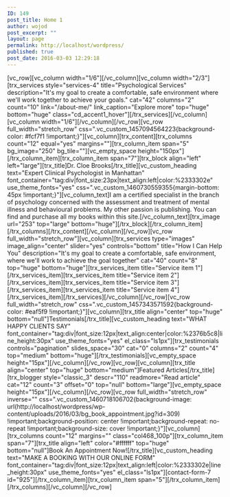 ```yaml
---
ID: 149
post_title: Home 1
author: wojod
post_excerpt: ""
layout: page
permalink: http://localhost/wordpress/
published: true
post_date: 2016-03-03 12:29:18
---
```

<p>[vc_row][vc_column width="1/6"][/vc_column][vc_column width="2/3"][trx_services style="services-4" title="Psychological Services" description="It's my goal to create a comfortable, safe environment where we'll work together to achieve your goals." cat="42" columns="2" count="10" link="/about-me/" link_caption="Explore more" top="huge" bottom="huge" class="cd_accent1_hover"][/trx_services][/vc_column][vc_column width="1/6"][/vc_column][/vc_row][vc_row full_width="stretch_row" css=".vc_custom_1457094564223{background-color: #fcf7f1 !important;}"][vc_column][trx_content][trx_columns count="12" equal="yes" margins=""][trx_column_item span="5" bg_image="250" bg_tile=""][vc_empty_space height="150px"][/trx_column_item][trx_column_item span="7"][trx_block align="left" left="large"][trx_title]Dr. Cloe Brooks[/trx_title][vc_custom_heading text="Expert Clinical Psychologist in Manhattan" font_container="tag:div|font_size:23px|text_align:left|color:%2333302e" use_theme_fonts="yes" css=".vc_custom_1460730559355{margin-bottom: 45px !important;}"][vc_column_text]I am a certified specialist in the branch of psychology concerned with the assessment and treatment of mental illness and behavioural problems. My other passion is publishing. You can find and purchase all my books within this site.[/vc_column_text][trx_image url="253" top="large" bottom="huge"][/trx_block][/trx_column_item][/trx_columns][/trx_content][/vc_column][/vc_row][vc_row full_width="stretch_row"][vc_column][trx_services type="images" image_align="center" slider="yes" controls="bottom" title="How I Can Help You" description="It's my goal to create a comfortable, safe environment, where we'll work to achieve the goal together" cat="40" count="8" top="huge" bottom="huge"][trx_services_item title="Service item 1"][/trx_services_item][trx_services_item title="Service item 2"][/trx_services_item][trx_services_item title="Service item 3"][/trx_services_item][trx_services_item title="Service item 4"][/trx_services_item][/trx_services][/vc_column][/vc_row][vc_row full_width="stretch_row" css=".vc_custom_1457343571592{background-color: #eaf5f9 !important;}"][vc_column][trx_title align="center" top="huge" bottom="null"]Testimonials[/trx_title][vc_custom_heading text="WHAT HAPPY CLIENTS SAY" font_container="tag:div|font_size:12px|text_align:center|color:%2376b5c8|line_height:30px" use_theme_fonts="yes" el_class="ls1px"][trx_testimonials controls="pagination" slides_space="30" cat="0" columns="2" count="4" top="medium" bottom="huge"][/trx_testimonials][vc_empty_space height="15px"][/vc_column][/vc_row][vc_row][vc_column][trx_title align="center" top="huge" bottom="medium"]Featured Articles[/trx_title][trx_blogger style="classic_3" descr="110" readmore="Read article" cat="12" count="3" offset="0" top="null" bottom="large"][vc_empty_space height="15px"][/vc_column][/vc_row][vc_row full_width="stretch_row" inverse="" css=".vc_custom_1460718106702{background-image: url(http://localhost/wordpress/wp-content/uploads/2016/03/bg_book_appointment.jpg?id=309) !important;background-position: center !important;background-repeat: no-repeat !important;background-size: cover !important;}"][vc_column][trx_columns count="12" margins="" class="col468_100p"][trx_column_item span="7"][trx_title align="left" color="#ffffff" top="huge" bottom="null"]Book An Appointment Now![/trx_title][vc_custom_heading text="MAKE A BOOKING WITH OUR ONLINE FORM" font_container="tag:div|font_size:12px|text_align:left|color:%2333302e|line_height:30px" use_theme_fonts="yes" el_class="ls1px"][contact-form-7 id="925"][/trx_column_item][trx_column_item span="5"][/trx_column_item][/trx_columns][/vc_column][/vc_row]</p>